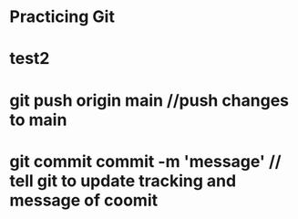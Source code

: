 # Practicing Git
# test2
# git push origin main //push changes to main 
# git commit commit -m 'message' // tell git to update tracking and message of coomit
